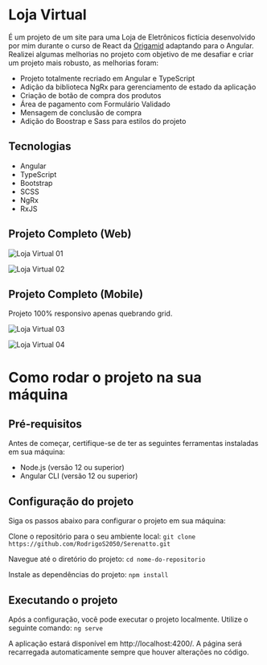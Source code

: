 # Loja Virtual

É um projeto de um site para uma Loja de Eletrônicos fictícia desenvolvido por mim durante o curso de React da [Origamid](https://www.origamid.com) adaptando para o Angular. Realizei algumas melhorias no projeto com objetivo de me desafiar e criar um projeto mais robusto, as melhorias foram: 

- Projeto totalmente recriado em Angular e TypeScript
- Adição da biblioteca NgRx para gerenciamento de estado da aplicação
- Criação de botão de compra dos produtos
- Área de pagamento com Formulário Validado
- Mensagem de conclusão de compra
- Adição do Boostrap e Sass para estilos do projeto

## Tecnologias

- Angular
- TypeScript
- Bootstrap
- SCSS
- NgRx
- RxJS

## Projeto Completo (Web)

![Loja Virtual 01](https://user-images.githubusercontent.com/97991094/186285320-5b465547-df5f-4177-9e03-889f62f23218.gif)

![Loja Virtual 02](https://user-images.githubusercontent.com/97991094/186285710-79a54f6d-77e5-437b-a6c7-5d4800412bee.gif)

## Projeto Completo (Mobile)

Projeto 100% responsivo apenas quebrando grid.

![Loja Virtual 03](https://user-images.githubusercontent.com/97991094/186286015-542fcc01-7ef0-4f07-85d0-86552030a502.gif)

![Loja Virtual 04](https://user-images.githubusercontent.com/97991094/186286039-e88d5568-6830-45c9-bf7a-e8082a8de823.gif)

# Como rodar o projeto na sua máquina

## Pré-requisitos
Antes de começar, certifique-se de ter as seguintes ferramentas instaladas em sua máquina:

- Node.js (versão 12 ou superior)
- Angular CLI (versão 12 ou superior)

## Configuração do projeto
Siga os passos abaixo para configurar o projeto em sua máquina:

Clone o repositório para o seu ambiente local:
`git clone https://github.com/RodrigoS2050/Serenatto.git`

Navegue até o diretório do projeto:
`cd nome-do-repositorio`

Instale as dependências do projeto:
`npm install`

## Executando o projeto
Após a configuração, você pode executar o projeto localmente. Utilize o seguinte comando:
`ng serve`

A aplicação estará disponível em http://localhost:4200/. A página será recarregada automaticamente sempre que houver alterações no código.
